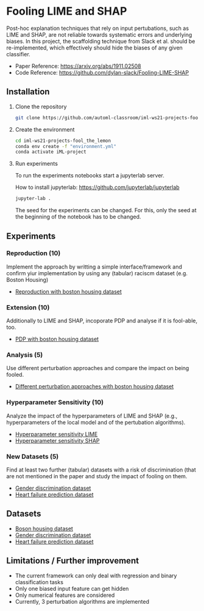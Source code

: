 # Fooling LIME and SHAP

Post-hoc explanation techniques that rely on input pertubations, such as LIME and SHAP, are not reliable towards systematic errors and underlying biases.
In this project, the scaffolding technique from Slack et al. should be re-implemented, which effectively should hide the biases of any given classifier.
- Paper Reference: https://arxiv.org/abs/1911.02508
- Code Reference: https://github.com/dylan-slack/Fooling-LIME-SHAP


## Installation

1. Clone the repository

    ```bash
    git clone https://github.com/automl-classroom/iml-ws21-projects-fool_the_lemon.git
    ```

2. Create the environment

    ```bash
    cd iml-ws21-projects-fool_the_lemon
    conda env create -f "environment.yml"
    conda activate iML-project
    ```

3. Run experiments

    To run the experiments notebooks start a jupyterlab server.

    How to install jupyterlab: https://github.com/jupyterlab/jupyterlab

    ```bash
    jupyter-lab .
    ```

   The seed for the experiments can be changed. For this, only the seed at the beginning of the notebook has to be changed.



## Experiments 

### Reproduction (10)
Implement the approach by writting a simple interface/framework and confirm yiur implementation by using any (tabular) raciscm dataset (e.g. Boston Housing)
- [Reproduction with boston housing dataset](https://github.com/automl-classroom/iml-ws21-projects-fool_the_lemon/blob/main/repoduction_with_boston_housing.ipynb)

### Extension (10)

Additionally to LIME and SHAP, incoporate PDP and analyse if it is fool-able, too.
- [PDP with boston housing dataset](https://github.com/automl-classroom/iml-ws21-projects-fool_the_lemon/blob/main/fool_pdp_with_boston_housing.ipynb)

### Analysis (5)
Use different perturbation approaches and compare the impact on being fooled.
- [Different perturbation approaches with boston housing dataset](https://github.com/automl-classroom/iml-ws21-projects-fool_the_lemon/blob/main/compare_pertubation_approaches_with_boston_housing.ipynb)

### Hyperparameter Sensitivity (10)
Analyze the impact of the hyperparameters of LIME and SHAP (e.g., hyperparameters of the local model and of the pertubation algorithms).

- [Hyperparameter sensitivity LIME](https://github.com/automl-classroom/iml-ws21-projects-fool_the_lemon/blob/main/hyperparameter_sensitivity_lime.ipynb)
- [Hyperparameter sensitivity SHAP](https://github.com/automl-classroom/iml-ws21-projects-fool_the_lemon/blob/main/hyperparameter_sensitivity_shap.ipynb)

### New Datasets (5)

Find at least two further (tabular) datasets with a risk of discrimination (that are not mentioned in the paper and study the impact of fooling on them.
- [Gender discrimination dataset](https://github.com/automl-classroom/iml-ws21-projects-fool_the_lemon/blob/main/new_dataset_gender_discrimination.ipynb)
- [Heart failure prediction dataset](https://github.com/automl-classroom/iml-ws21-projects-fool_the_lemon/blob/main/new_dataset_heart_failure.ipynb)


## Datasets

- [Boson housing dataset](https://www.kaggle.com/altavish/boston-housing-dataset)
- [Gender discrimination dataset](https://www.kaggle.com/hjmjerry/gender-discrimination)
- [Heart failure prediction dataset](https://www.kaggle.com/andrewmvd/heart-failure-clinical-data)

## Limitations / Further improvement

- The current framework can only deal with regression and binary classification tasks
- Only one biased input feature can get hidden
- Only numerical features are considered
- Currently, 3 perturbation algorithms are implemented
